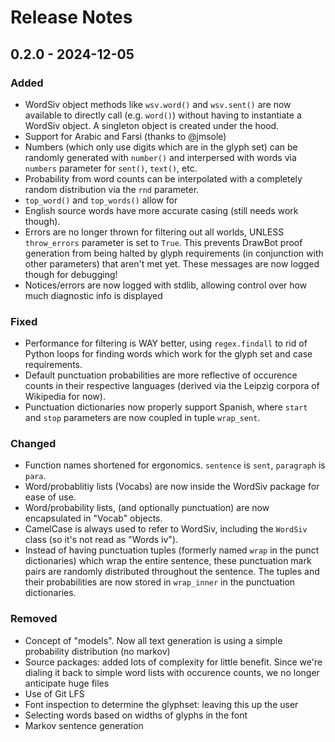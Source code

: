 # Release Notes

## 0.2.0 - 2024-12-05

### Added

- WordSiv object methods like `wsv.word()` and `wsv.sent()` are now available to directly call (e.g. `word()`) without having to instantiate a WordSiv object. A singleton object is created under the hood.
- Support for Arabic and Farsi (thanks to @jmsole)
- Numbers (which only use digits which are in the glyph set) can be randomly generated with `number()` and interpersed with words via `numbers` parameter for `sent()`, `text()`, etc.
- Probability from word counts can be interpolated with a completely random distribution via the `rnd` parameter.
- `top_word()` and `top_words()` allow for
- English source words have more accurate casing (still needs work though).
- Errors are no longer thrown for filtering out all worlds, UNLESS `throw_errors` parameter is set to `True`. This prevents DrawBot proof generation from being halted by glyph requirements (in conjunction with other parameters) that aren't met yet. These messages are now logged though for debugging!
- Notices/errors are now logged with stdlib, allowing control over how much diagnostic info is displayed

### Fixed

- Performance for filtering is WAY better, using `regex.findall` to rid of Python loops for finding words which work for the glyph set and case requirements.
- Default punctuation probabilities are more reflective of occurence counts in their respective languages (derived via the Leipzig corpora of Wikipedia for now).
- Punctuation dictionaries now properly support Spanish, where `start` and `stop` parameters are now coupled in tuple `wrap_sent`.

### Changed

- Function names shortened for ergonomics. `sentence` is `sent`, `paragraph` is `para`.
- Word/probablitiy lists (Vocabs) are now inside the WordSiv package for ease of use.
- Word/probability lists, (and optionally punctuation) are now encapsulated in "Vocab" objects.
- CamelCase is always used to refer to WordSiv, including the `WordSiv` class (so it's not read as "Words iv").
- Instead of having punctuation tuples (formerly named `wrap` in the punct dictionaries) which wrap the entire sentence, these punctuation mark pairs are randomly distributed throughout the sentence. The tuples and their probabilities are now stored in `wrap_inner` in the punctuation dictionaries.

### Removed

- Concept of "models". Now all text generation is using a simple probability distribution (no markov)
- Source packages: added lots of complexity for little benefit. Since we're dialing it back to simple word lists with occurence counts, we no longer anticipate huge files
- Use of Git LFS
- Font inspection to determine the glyphset: leaving this up the user
- Selecting words based on widths of glyphs in the font
- Markov sentence generation
